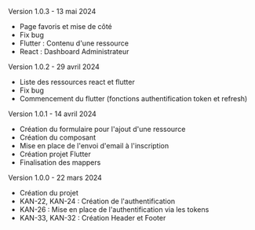 Version 1.0.3 - 13 mai 2024

- Page favoris et mise de côté
- Fix bug
- Flutter : Contenu d'une ressource
- React : Dashboard Administrateur

Version 1.0.2 - 29 avril 2024

- Liste des ressources react et flutter
- Fix bug
- Commencement du flutter (fonctions authentification token et refresh)

Version 1.0.1 - 14 avril 2024

- Création du formulaire pour l'ajout d'une ressource
- Création du composant
- Mise en place de l'envoi d'email à l'inscription
- Création projet Flutter
- Finalisation des mappers

Version 1.0.0 - 22 mars 2024

- Création du projet
- KAN-22, KAN-24 : Création de l'authentification
- KAN-26 : Mise en place de l'authentification via les tokens 
- KAN-33, KAN-32 : Création Header et Footer
